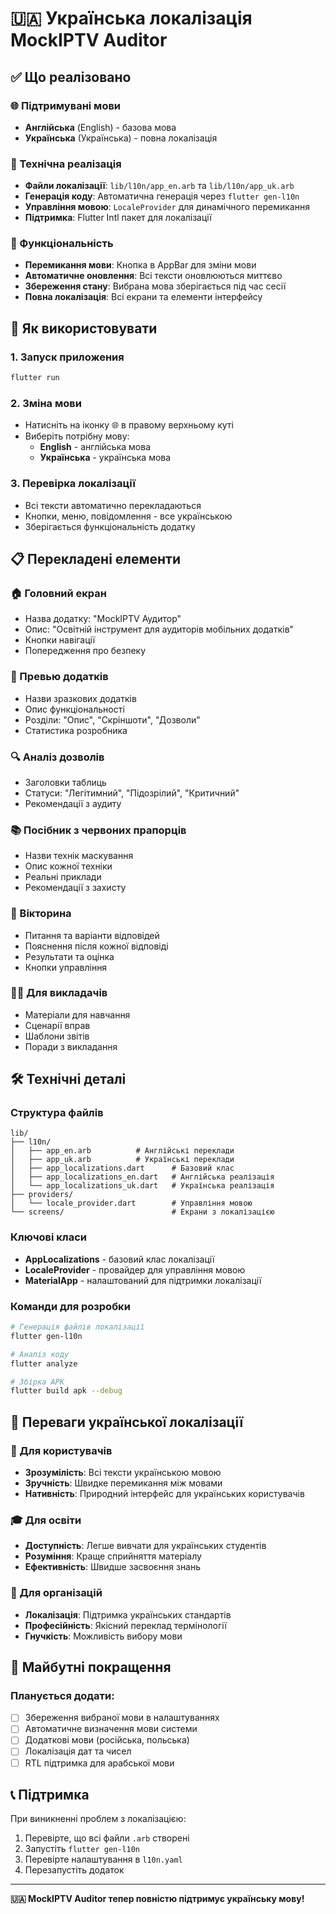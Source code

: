 # 🇺🇦 Українська локалізація MockIPTV Auditor

## ✅ Що реалізовано

### 🌐 Підтримувані мови

- **Англійська** (English) - базова мова
- **Українська** (Українська) - повна локалізація

### 🔧 Технічна реалізація

- **Файли локалізації**: `lib/l10n/app_en.arb` та `lib/l10n/app_uk.arb`
- **Генерація коду**: Автоматична генерація через `flutter gen-l10n`
- **Управління мовою**: `LocaleProvider` для динамічного перемикання
- **Підтримка**: Flutter Intl пакет для локалізації

### 📱 Функціональність

- **Перемикання мови**: Кнопка в AppBar для зміни мови
- **Автоматичне оновлення**: Всі тексти оновлюються миттєво
- **Збереження стану**: Вибрана мова зберігається під час сесії
- **Повна локалізація**: Всі екрани та елементи інтерфейсу

## 🚀 Як використовувати

### 1. Запуск приложения

```bash
flutter run
```

### 2. Зміна мови

- Натисніть на іконку 🌐 в правому верхньому куті
- Виберіть потрібну мову:
  - **English** - англійська мова
  - **Українська** - українська мова

### 3. Перевірка локалізації

- Всі тексти автоматично перекладаються
- Кнопки, меню, повідомлення - все українською
- Зберігається функціональність додатку

## 📋 Перекладені елементи

### 🏠 Головний екран

- Назва додатку: "MockIPTV Аудитор"
- Опис: "Освітній інструмент для аудиторів мобільних додатків"
- Кнопки навігації
- Попередження про безпеку

### 📱 Превью додатків

- Назви зразкових додатків
- Опис функціональності
- Розділи: "Опис", "Скріншоти", "Дозволи"
- Статистика розробника

### 🔍 Аналіз дозволів

- Заголовки таблиць
- Статуси: "Легітимний", "Підозрілий", "Критичний"
- Рекомендації з аудиту

### 📚 Посібник з червоних прапорців

- Назви технік маскування
- Опис кожної техніки
- Реальні приклади
- Рекомендації з захисту

### 🧠 Вікторина

- Питання та варіанти відповідей
- Пояснення після кожної відповіді
- Результати та оцінка
- Кнопки управління

### 👨‍🏫 Для викладачів

- Матеріали для навчання
- Сценарії вправ
- Шаблони звітів
- Поради з викладання

## 🛠️ Технічні деталі

### Структура файлів

```
lib/
├── l10n/
│   ├── app_en.arb          # Англійські переклади
│   ├── app_uk.arb          # Українські переклади
│   ├── app_localizations.dart      # Базовий клас
│   ├── app_localizations_en.dart   # Англійська реалізація
│   └── app_localizations_uk.dart   # Українська реалізація
├── providers/
│   └── locale_provider.dart        # Управління мовою
└── screens/                        # Екрани з локалізацією
```

### Ключові класи

- **AppLocalizations** - базовий клас локалізації
- **LocaleProvider** - провайдер для управління мовою
- **MaterialApp** - налаштований для підтримки локалізації

### Команди для розробки

```bash
# Генерація файлів локалізації
flutter gen-l10n

# Аналіз коду
flutter analyze

# Збірка APK
flutter build apk --debug
```

## 🎯 Переваги української локалізації

### 👥 Для користувачів

- **Зрозумілість**: Всі тексти українською мовою
- **Зручність**: Швидке перемикання між мовами
- **Нативність**: Природний інтерфейс для українських користувачів

### 🎓 Для освіти

- **Доступність**: Легше вивчати для українських студентів
- **Розуміння**: Краще сприйняття матеріалу
- **Ефективність**: Швидше засвоєння знань

### 🏢 Для організацій

- **Локалізація**: Підтримка українських стандартів
- **Професійність**: Якісний переклад термінології
- **Гнучкість**: Можливість вибору мови

## 🔄 Майбутні покращення

### Планується додати:

- [ ] Збереження вибраної мови в налаштуваннях
- [ ] Автоматичне визначення мови системи
- [ ] Додаткові мови (російська, польська)
- [ ] Локалізація дат та чисел
- [ ] RTL підтримка для арабської мови

## 📞 Підтримка

При виникненні проблем з локалізацією:

1. Перевірте, що всі файли `.arb` створені
2. Запустіть `flutter gen-l10n`
3. Перевірте налаштування в `l10n.yaml`
4. Перезапустіть додаток

---

**🇺🇦 MockIPTV Auditor тепер повністю підтримує українську мову!**
